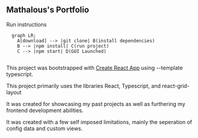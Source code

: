 ## Mathalous's Portfolio

Run instructions
```mermaid
  graph LR;
    A[download] --> |git clone| B(install dependencies)
    B --> |npm install| C(run project)
    C --> |npm start| D(GUI Launched)
    
```

This project was bootstrapped with [Create React App](https://github.com/facebook/create-react-app) using --template typescript.

This project primarily uses the libraries React, Typescript, and 
react-grid-layout

It was created for showcasing my past projects as well as furthering my frontend development abilities.

It was created with a few self imposed limitations, mainly the seperation of config data and custom views.
